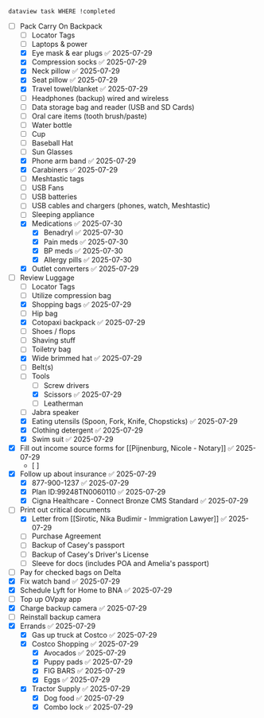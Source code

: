 ```Dataview
dataview task WHERE !completed
```

- [ ] Pack Carry On Backpack
	- [ ] Locator Tags
	- [ ] Laptops & power
	- [x] Eye mask & ear plugs ✅ 2025-07-29
	- [x] Compression socks ✅ 2025-07-29
	- [x] Neck pillow ✅ 2025-07-29
	- [x] Seat pillow ✅ 2025-07-29
	- [x] Travel towel/blanket ✅ 2025-07-29
	- [ ] Headphones (backup) wired and wireless
	- [ ] Data storage bag and reader (USB and SD Cards)
	- [ ] Oral care items ​(tooth brush/paste)
	- [ ] Water bottle 
	- [ ] Cup
	- [ ] Baseball Hat
	- [ ] Sun Glasses 
	- [x] Phone arm band ✅ 2025-07-29
	- [x] Carabiners ✅ 2025-07-29
	- [ ] Meshtastic tags
	- [ ] USB Fans 
	- [ ] USB batteries 
	- [ ] USB cables and chargers (phones, watch, Meshtastic)
	- [ ] Sleeping appliance 
	- [x] Medications ✅ 2025-07-30
		- [x] Benadryl ✅ 2025-07-30
		- [x] Pain meds ✅ 2025-07-30
		- [x] BP meds ✅ 2025-07-30
		- [x] Allergy pills ✅ 2025-07-30
	- [x] Outlet converters ✅ 2025-07-29
- [ ] Review Luggage 
	- [ ] Locator Tags
	- [ ] Utilize compression bag
	- [x] Shopping bags ✅ 2025-07-29
	- [ ] Hip bag
	- [x] Cotopaxi backpack ✅ 2025-07-29
	- [ ] Shoes / flops 
	- [ ] Shaving stuff 
	- [ ] Toiletry bag
	- [x] Wide brimmed hat ✅ 2025-07-29
	- [ ] Belt(s)
	- [ ] Tools 
		- [ ] Screw drivers 
		- [x] Scissors ✅ 2025-07-29
		- [ ] Leatherman
	- [ ] Jabra speaker 
	- [x] Eating utensils (Spoon, Fork, Knife, Chopsticks) ✅ 2025-07-29
	- [x] Clothing detergent ✅ 2025-07-29
	- [x] Swim suit ✅ 2025-07-29
- [x] Fill out income source forms for [[Pijnenburg, Nicole - Notary]] ✅ 2025-07-29
	- [ ] 
- [x] Follow up about insurance ✅ 2025-07-29
	- [x] 877-900-1237 ✅ 2025-07-29
	- [x] Plan ID:99248TN0060110 ✅ 2025-07-29
	- [x] Cigna Healthcare - Connect Bronze CMS Standard ✅ 2025-07-29
- [ ] Print out critical documents
	- [x] Letter from [[Sirotic, Nika Budimir - Immigration Lawyer]] ✅ 2025-07-29
	- [ ] Purchase Agreement
	- [ ] Backup of Casey's passport
	- [ ] Backup of Casey's Driver's License 
	- [ ] Sleeve for docs (includes POA and Amelia's passport)
- [ ] Pay for checked bags on Delta
- [x] Fix watch band ✅ 2025-07-29
- [x] Schedule Lyft for Home to BNA ✅ 2025-07-29
- [ ] Top up OVpay app 
- [x] Charge backup camera ✅ 2025-07-29
- [ ] Reinstall backup camera 
- [x] Errands ✅ 2025-07-29
	- [x] Gas up truck at Costco ✅ 2025-07-29
	- [x] Costco Shopping ✅ 2025-07-29
		- [x] Avocados ✅ 2025-07-29
		- [x] Puppy pads ✅ 2025-07-29
		- [x] FIG BARS ✅ 2025-07-29
		- [x] Eggs ✅ 2025-07-29
	- [x] Tractor Supply ✅ 2025-07-29
		- [x] Dog food ✅ 2025-07-29
		- [x] Combo lock ✅ 2025-07-29
